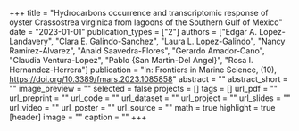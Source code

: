 +++
title = "Hydrocarbons occurrence and transcriptomic response of oyster Crassostrea virginica from lagoons of the Southern Gulf of Mexico"
date = "2023-01-01"
publication_types = ["2"]
authors = ["Edgar A. Lopez-Landavery", "Clara E. Galindo-Sanchez", "Laura L. Lopez-Galindo", "Nancy Ramirez-Alvarez", "Anaid Saavedra-Flores", "Gerardo Amador-Cano", "Claudia Ventura-Lopez", "Pablo {San Martin-Del Angel}", "Rosa I. Hernandez-Herrera"]
publication = "In: Frontiers in Marine Science, (10), https://doi.org/10.3389/fmars.2023.1085858"
abstract = ""
abstract_short = ""
image_preview = ""
selected = false
projects = []
tags = []
url_pdf = ""
url_preprint = ""
url_code = ""
url_dataset = ""
url_project = ""
url_slides = ""
url_video = ""
url_poster = ""
url_source = ""
math = true
highlight = true
[header]
image = ""
caption = ""
+++
